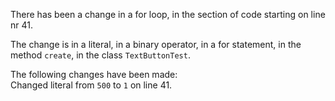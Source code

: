 There has been a change in a for loop, in the section of code starting on line nr 41.
  
The change is in a literal, in a binary operator, in a for statement, in the method ```create```, in the class ```TextButtonTest```.
  
The following changes have been made:  
Changed literal from ```500``` to ```1``` on line 41.  
